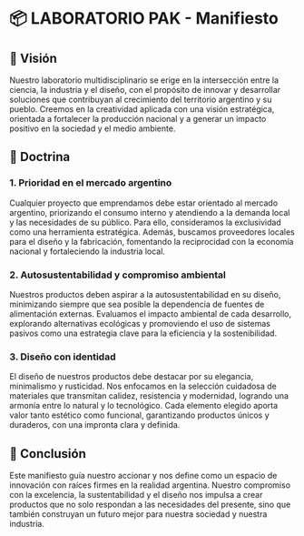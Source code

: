 # 📦 LABORATORIO PAK - Manifiesto

## 🔭 Visión
Nuestro laboratorio multidisciplinario se erige en la intersección entre la ciencia, la industria y el diseño, con el propósito de innovar y desarrollar soluciones que contribuyan al crecimiento del territorio argentino y su pueblo. Creemos en la creatividad aplicada con una visión estratégica, orientada a fortalecer la producción nacional y a generar un impacto positivo en la sociedad y el medio ambiente.

## 🤝 Doctrina

### 1. Prioridad en el mercado argentino
Cualquier proyecto que emprendamos debe estar orientado al mercado argentino, priorizando el consumo interno y atendiendo a la demanda local y las necesidades de su público. Para ello, consideramos la exclusividad como una herramienta estratégica. Además, buscamos proveedores locales para el diseño y la fabricación, fomentando la reciprocidad con la economía nacional y fortaleciendo la industria local.

### 2. Autosustentabilidad y compromiso ambiental
Nuestros productos deben aspirar a la autosustentabilidad en su diseño, minimizando siempre que sea posible la dependencia de fuentes de alimentación externas. Evaluamos el impacto ambiental de cada desarrollo, explorando alternativas ecológicas y promoviendo el uso de sistemas pasivos como una estrategia clave para la eficiencia y la sostenibilidad.

### 3. Diseño con identidad
El diseño de nuestros productos debe destacar por su elegancia, minimalismo y rusticidad. Nos enfocamos en la selección cuidadosa de materiales que transmitan calidez, resistencia y modernidad, logrando una armonía entre lo natural y lo tecnológico. Cada elemento elegido aporta valor tanto estético como funcional, garantizando productos únicos y duraderos, con una impronta clara y definida.

## 📍 Conclusión
Este manifiesto guía nuestro accionar y nos define como un espacio de innovación con raíces firmes en la realidad argentina. Nuestro compromiso con la excelencia, la sustentabilidad y el diseño nos impulsa a crear productos que no solo respondan a las necesidades del presente, sino que también construyan un futuro mejor para nuestra sociedad y nuestra industria.

